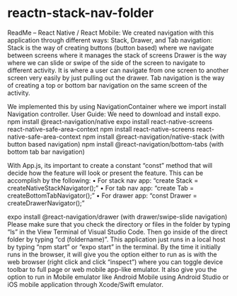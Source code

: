 # reactn-stack-nav-folder
ReadMe – React Native / React Mobile:
We created navigation with this application through different ways: Stack, Drawer, and Tab navigation:
Stack is the way of creating buttons (button based) where we navigate between screens where it manages the stack of screens
Drawer is the way where we can slide or swipe of the side of the screen to navigate to different activity. It is where a user can navigate from one screen to another screen very easily by just pulling out the drawer. 
Tab navigation is the way of creating a top or bottom bar navigation on the same screen of the activity.

We implemented this by using NavigationContainer where we import install Navigation controller.
User Guide:
We need to download and install expo.
npm install @react-navigation/native
expo install react-native-screens react-native-safe-area-context
npm install react-native-screens react-native-safe-area-context
npm install @react-navigation/native-stack (with button based navigation)
npm install @react-navigation/bottom-tabs (with bottom tab bar navigation)

With App.js, its important to create a constant “const” method that will decide how the feature will look or present the feature. This can be accomplish by the following:
•	For stack nav app: “create Stack = createNativeStackNavigator();”
•	For tab nav app: “create Tab = createBottomTabNavigator();”
•	For drawer app:  “const Drawer = createDrawerNavigator();”

expo install @react-navigation/drawer (with drawer/swipe-slide navigation)
Please make sure that you check the directory or files in the folder by typing “ls” in the View Terminal of Visual Studio Code. Then go inside of the direct folder by typing “cd (foldername)”.
This application just runs in a local host by typing “npm start” or “expo start” in the terminal.
By the time it initially runs in the browser, it will give you the option either to run as is with the web browser (right click and click “inspect”) where you can toggle device toolbar to full page or web mobile app-like emulator. It also give you the option to run in Mobile emulator like Android Mobile using Android Studio or iOS mobile application through Xcode/Swift emulator.  
